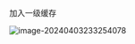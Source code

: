 加入一级缓存

![image-20240403233254078](D:\1StudyFiles\IDEA\Middleware-of-Handwriting\Handwriting-Series\docs\image-20240403233254078.png)